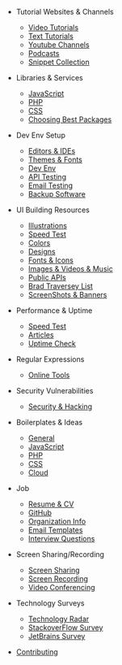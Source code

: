 - Tutorial Websites & Channels

  - [Video Tutorials](tutorials/websites.md)
  - [Text Tutorials](tutorials/blogs.md)
  - [Youtube Channels](tutorials/youtube.md)
  - [Podcasts](tutorials/podcasts.md)
  - [Snippet Collection](tutorials/snippets.md)

- Libraries & Services

  - [JavaScript](libraries/js.md)
  - [PHP](libraries/php.md)
  - [CSS](libraries/css.md)
  - [Choosing Best Packages](libraries/choose.md)

- Dev Env Setup

  - [Editors & IDEs](ide/editors.md)
  - [Themes & Fonts](ide/fonts.md)
  - [Dev Env](ide/dev.md)
  - [API Testing](ide/api.md)
  - [Email Testing](ide/email.md)
  - [Backup Software](ide/backup.md)

- UI Building Resources

  - [Illustrations](web/illustrations.md)
  - [Speed Test](web/speed.md)
  - [Colors](web/colors.md)
  - [Designs](web/designs.md)
  - [Fonts & Icons](web/icons.md)
  - [Images & Videos & Music](web/images.md)
  - [Public APIs](web/api.md)
  - [Brad Traversey List](https://github.com/bradtraversy/design-resources-for-developers)
  - [ScreenShots & Banners](snapshots/index.md)

- Performance & Uptime

  - [Speed Test](web/speed.md)
  - [Articles](perf/index.md)
  - [Uptime Check](perf/uptime.md)

- Regular Expressions

  - [Online Tools](regex/tools.md)

- Security Vulnerabilities

  - [Security & Hacking](security/index.md)

- Boilerplates & Ideas

  - [General](project-ideas/general.md)
  - [JavaScript](project-ideas/js.md)
  - [PHP](project-ideas/php.md)
  - [CSS](project-ideas/css.md)
  - [Cloud](project-ideas/cloud.md)

- Job

  - [Resume & CV](job/resume.md)
  - [GitHub](job/github.md)
  - [Organization Info](web/org.md)
  - [Email Templates](web/email.md)
  - [Interview Questions](job/qa.md)

- Screen Sharing/Recording

  - [Screen Sharing](screen/sharing.md)
  - [Screen Recording](screen/recording.md)
  - [Video Conferencing](screen/video.md)

- Technology Surveys

  - [Technology Radar](https://www.thoughtworks.com/radar)
  - [StackoverFlow Survey](https://insights.stackoverflow.com/survey)
  - [JetBrains Survey](https://www.jetbrains.com/lp/devecosystem-2020/)

* [Contributing](contribution/index.md)
